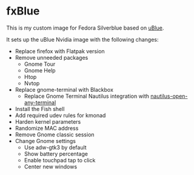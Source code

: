 # fxBlue

This is my custom image for Fedora Silverblue based on [uBlue](https://universal-blue.org).

It sets up the uBlue Nvidia image with the following changes:

- Replace firefox with Flatpak version
- Remove unneeded packages
    - Gnome Tour
    - Gnome Help
    - Htop
    - Nvtop
- Replace gnome-terminal with Blackbox
    - Replace Gnome Terminal Nautilus integration with [nautilus-open-any-terminal](https://github.com/Stunkymonkey/nautilus-open-any-terminal)
- Install the Fish shell
- Add required udev rules for kmonad
- Harden kernel parameters
- Randomize MAC address
- Remove Gnome classic session
- Change Gnome settings
  - Use adw-gtk3 by default
  - Show battery percentage
  - Enable touchpad tap to click
  - Center new windows

